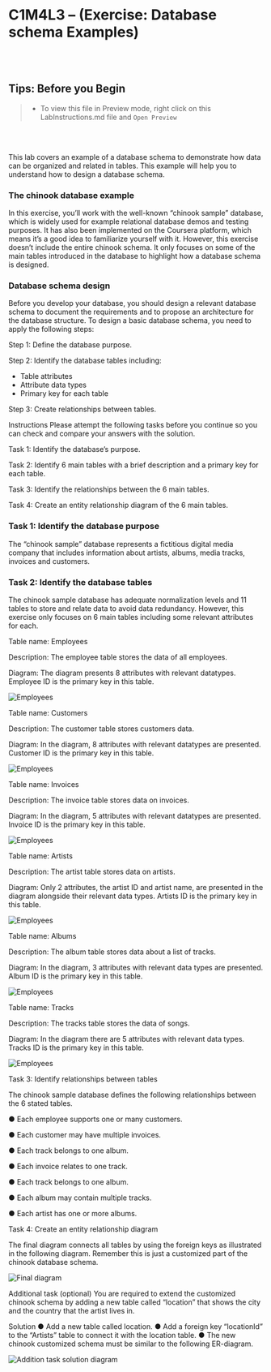 # C1M4L3 – (Exercise: Database schema Examples)

<br><br>
## **Tips: Before you Begin**
> - To view this file in Preview mode, right click on this LabInstructions.md file and `Open Preview`

<br>
<br>

This lab covers an example of a database schema to demonstrate how data can be organized and related in tables. This example will help you to understand how to design a database schema.

### The chinook database example
In this exercise, you’ll work with the well-known “chinook sample” database, which is widely used for example relational database demos and testing purposes. It has also been implemented on the Coursera platform, which means it’s a good idea to familiarize yourself with it. However, this exercise doesn’t include the entire chinook schema. It only focuses on some of the main tables introduced in the database to highlight how a database schema is designed.

### Database schema design
Before you develop your database, you should design a relevant database schema to document the requirements and to propose an architecture for the database structure. To design a basic database schema, you need to apply the following steps:
 
Step 1: Define the database purpose. 

Step 2: Identify the database tables including:
* Table attributes
* Attribute data types
* Primary key for each table 

Step 3: Create relationships between tables.

Instructions
Please attempt the following tasks before you continue so you can check and compare your answers with the solution.

Task 1: Identify the database’s purpose. 

Task 2: Identify 6 main tables with a brief description and a primary key for each table. 

Task 3: Identify the relationships between the 6 main tables.

Task 4: Create an entity relationship diagram of the 6 main tables.

### Task 1: Identify the database purpose
The “chinook sample” database represents a fictitious digital media company that includes information about artists, albums, media tracks, invoices and customers.

### Task 2: Identify the database tables
The chinook sample database has adequate normalization levels and 11 tables to store and relate data to avoid data redundancy. However, this exercise only focuses on 6 main tables including some relevant attributes for each.


Table name: Employees

Description:  The employee table stores the data of all employees. 

Diagram: The diagram presents 8 attributes with relevant datatypes. Employee ID is the primary key in this table.	 

![Employees](Picture1.png)
 
Table name: Customers

Description: The customer table stores customers data. 

Diagram: In the diagram, 8 attributes with relevant datatypes are presented. Customer ID is the primary key in this table.	 

![Employees](Picture2.png)


Table name: Invoices

Description: The invoice table stores data on invoices. 

Diagram: In the diagram, 5 attributes with relevant datatypes are presented. Invoice ID is the primary key in this table.	 

![Employees](Picture3.png)
 

Table name: Artists

Description: The artist table stores data on artists. 

Diagram: Only 2 attributes, the artist ID and artist name, are presented in the diagram alongside their relevant data types. Artists ID is the primary key in this table.

![Employees](Picture4.png) 

Table name: Albums	

Description: The album table stores data about a list of tracks. 

Diagram: In the diagram, 3 attributes with relevant data types are presented. Album ID is the primary key in this table.

![Employees](Picture5.png)


Table name: Tracks

Description: The tracks table stores the data of songs. 

Diagram: In the diagram there are 5 attributes with relevant data types. Tracks ID is the primary key in this table.	 

![Employees](Picture6.png)

Task 3: Identify relationships between tables

The chinook sample database defines the following relationships between the 6 stated tables. 

●	Each employee supports one or many customers.

●	Each customer may have multiple invoices.

●	Each track belongs to one album.

●	Each invoice relates to one track.

●	Each track belongs to one album.

●	Each album may contain multiple tracks.

●	Each artist has one or more albums.

Task 4: Create an entity relationship diagram

The final diagram connects all tables by using the foreign keys as illustrated in the following diagram. Remember this is just a customized part of the chinook database schema. 

![Final diagram](Picture7.png)


Additional task (optional)
You are required to extend the customized chinook schema by adding a new table called “location” that shows the city and the country that the artist lives in. 

Solution
●	Add a new table called location. 
●	Add a foreign key “locationId” to the “Artists” table to connect it with the location table.
●	The new chinook customized schema must be similar to the following ER-diagram.

![Addition task solution diagram](Picture8.png)
